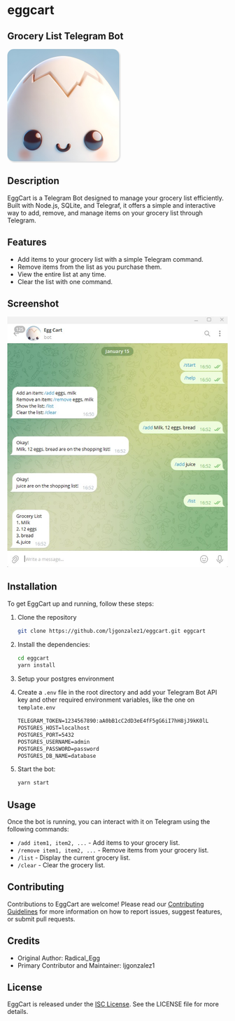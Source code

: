 # eggcart
## Grocery List Telegram Bot

<img alt="AppLogo" src="assets/eggcart_profile.jpeg" width="256" style="border-radius: 15px; box-shadow: 2px 2px 2px 1px rgba(0, 0, 0, 0.1);">

## Description
EggCart is a Telegram Bot designed to manage your grocery list efficiently. Built with Node.js, SQLite, and Telegraf, it offers a simple and interactive way to add, remove, and manage items on your grocery list through Telegram.

## Features
- Add items to your grocery list with a simple Telegram command.
- Remove items from the list as you purchase them.
- View the entire list at any time.
- Clear the list with one command.

## Screenshot

<img alt="AppScreenshot" src="assets/egg_cart_screenshot.jpg" width="512">

## Installation
To get EggCart up and running, follow these steps:

1. Clone the repository

    ```bash
    git clone https://github.com/ljgonzalez1/eggcart.git eggcart
    ```

2. Install the dependencies:
    ```bash
    cd eggcart
    yarn install
    ```
   
3. Setup your postgres environment

4. Create a `.env` file in the root directory and add your Telegram Bot API key and other required environment variables, like the one on `template.env`
    ```dotenv
    TELEGRAM_TOKEN=1234567890:aA0bB1cC2dD3eE4fF5gG6iI7hH8jJ9kK0lL
    POSTGRES_HOST=localhost
    POSTGRES_PORT=5432
    POSTGRES_USERNAME=admin
    POSTGRES_PASSWORD=password
    POSTGRES_DB_NAME=database
    ```
 
5. Start the bot:
    ```bash
    yarn start
    ```

## Usage
Once the bot is running, you can interact with it on Telegram using the following commands:
- `/add item1, item2, ...` - Add items to your grocery list.
- `/remove item1, item2, ...` - Remove items from your grocery list.
- `/list` - Display the current grocery list.
- `/clear` - Clear the grocery list.

## Contributing
Contributions to EggCart are welcome! Please read our [Contributing Guidelines](CONTRIBUTING.md) for more information on how to report issues, suggest features, or submit pull requests.

## Credits
- Original Author: Radical_Egg
- Primary Contributor and Maintainer: ljgonzalez1

## License
EggCart is released under the [ISC License](LICENSE). See the LICENSE file for more details.

